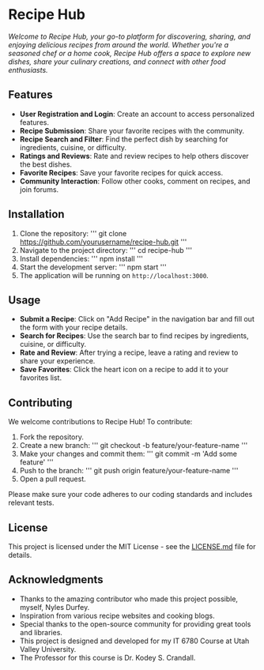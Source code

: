 # Recipe Hub
*Welcome to Recipe Hub, your go-to platform for discovering, sharing, and enjoying delicious recipes from around the world. Whether you're a seasoned chef or a home cook, Recipe Hub offers a space to explore new dishes, share your culinary creations, and connect with other food enthusiasts.*

## Features
  - **User Registration and Login**: Create an account to access personalized features.
  - **Recipe Submission**: Share your favorite recipes with the community.
  - **Recipe Search and Filter**: Find the perfect dish by searching for ingredients, cuisine, or difficulty.
  - **Ratings and Reviews**: Rate and review recipes to help others discover the best dishes.
  - **Favorite Recipes**: Save your favorite recipes for quick access.
  - **Community Interaction**: Follow other cooks, comment on recipes, and join forums.

## Installation
1. Clone the repository:
'''
git clone https://github.com/yourusername/recipe-hub.git
'''
3. Navigate to the project directory:
'''
cd recipe-hub
'''
3. Install dependencies:
'''
npm install
'''
5. Start the development server:
'''
npm start
'''
5. The application will be running on `http://localhost:3000`.

## Usage

   - **Submit a Recipe**: Click on "Add Recipe" in the navigation bar and fill out the form with your recipe details.
   - **Search for Recipes**: Use the search bar to find recipes by ingredients, cuisine, or difficulty.
   - **Rate and Review**: After trying a recipe, leave a rating and review to share your experience.
   - **Save Favorites**: Click the heart icon on a recipe to add it to your favorites list.

## Contributing

   We welcome contributions to Recipe Hub! To contribute:

   1. Fork the repository.
   2. Create a new branch:
      '''
      git checkout -b feature/your-feature-name
      '''
   5. Make your changes and commit them:
      '''
      git commit -m 'Add some feature'
     '''
   8. Push to the branch:
      '''
      git push origin feature/your-feature-name
      '''
   10. Open a pull request.

   Please make sure your code adheres to our coding standards and includes relevant tests.

## License

   This project is licensed under the MIT License - see the [LICENSE.md](LICENSE.md) file for details.

## Acknowledgments

   - Thanks to the amazing contributor who made this project possible, myself, Nyles Durfey.
   - Inspiration from various recipe websites and cooking blogs.
   - Special thanks to the open-source community for providing great tools and libraries.
   - This project is designed and developed for my IT 6780 Course at Utah Valley University. 
   - The Professor for this course is Dr. Kodey S. Crandall.
